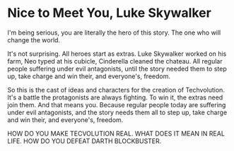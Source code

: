 
# Nice to Meet You, Luke Skywalker

I'm being serious, you are literally the hero of this story. The one who will change the world.

It's not surprising. All heroes start as extras. Luke Skywalker worked on his farm, Neo typed at his cubicle, Cinderella cleaned the chateau. All regular people suffering under evil antagonists, until the story needed them to step up, take charge and win their, and everyone's, freedom.

So this is the cast of ideas and characters for the creation of Techvolution. It's a battle the protagonists are always fighting. To win it, the extras need join them. And that means you. Because regular people today are suffering under evil antagonists, and the story needs them all to step up, take charge and win their, and everyone's, freedom.

HOW DO YOU MAKE TECVOLUTION REAL. WHAT DOES IT MEAN IN REAL LIFE. HOW DO YOU DEFEAT DARTH BLOCKBUSTER.

